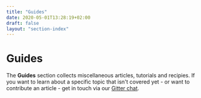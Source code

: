 ```yaml
---
title: "Guides"
date: 2020-05-01T13:28:19+02:00
draft: false
layout: "section-index"
---
```


# Guides

The __Guides__ section collects miscellaneous articles, tutorials and recipies. If you want to learn about
a specific topic that isn't covered yet - or want to contribute an article - get in touch via our
[Gitter chat](https://gitter.im/recogito/annotorious).  